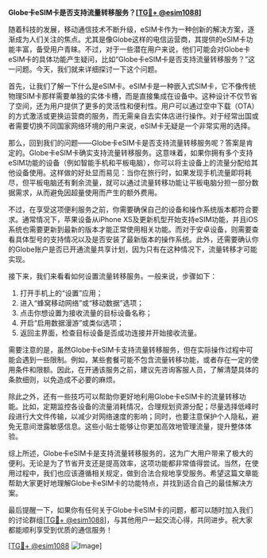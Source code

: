 **Globe卡eSIM卡是否支持流量转移服务？[[TG💪+ @esim1088](https://t.me/s/esim1088)]**

随着科技的发展，移动通信技术不断升级，eSIM卡作为一种创新的解决方案，逐渐成为人们关注的焦点。尤其是像Globe这样的电信运营商，其提供的eSIM卡功能丰富，备受用户青睐。不过，对于一些潜在用户来说，他们可能会对Globe卡eSIM卡的具体功能产生疑问，比如“Globe卡eSIM卡是否支持流量转移服务？”这一问题。今天，我们就来详细探讨一下这个问题。

首先，让我们了解一下什么是eSIM卡。eSIM卡是一种嵌入式SIM卡，它不像传统物理SIM卡那样需要单独的实体卡槽，而是直接集成在设备中。这种设计不仅节省了空间，还为用户提供了更多的灵活性和便利性。用户可以通过空中下载（OTA）的方式激活或更换运营商的服务，而无需亲自去实体店进行操作。对于经常出国或者需要切换不同国家网络环境的用户来说，eSIM卡无疑是一个非常实用的选择。

那么，回到我们的问题——Globe卡eSIM卡是否支持流量转移服务呢？答案是肯定的。Globe卡eSIM卡确实支持流量转移服务。这意味着，如果你拥有多个支持eSIM功能的设备（例如智能手机和平板电脑），你可以将主设备上的流量分配给其他设备使用。这样做的好处显而易见：当你在旅行时，如果发现手机流量即将耗尽，但平板电脑还有剩余流量，就可以通过流量转移功能让平板电脑分担一部分数据需求，从而避免因超量使用而产生的额外费用。

不过，在享受这项便利服务之前，你需要确保自己的设备和操作系统版本都符合要求。通常情况下，苹果设备从iPhone XS及更新机型开始支持eSIM功能，并且iOS系统也需要更新到最新的版本才能正常使用相关功能。而对于安卓设备，则需要查看具体型号的支持情况以及是否安装了最新版本的操作系统。此外，还需要确认你的Globe账户是否已开通流量共享计划，因为只有在这种情况下，流量转移才可能实现。

接下来，我们来看看如何设置流量转移服务。一般来说，步骤如下：

1. 打开手机上的“设置”应用；
2. 进入“蜂窝移动网络”或“移动数据”选项；
3. 点击你想设置为接收流量的目标设备名称；
4. 开启“启用数据漫游”或类似选项；
5. 返回主界面，检查目标设备是否成功连接并开始接收流量。

需要注意的是，虽然Globe卡eSIM卡支持流量转移服务，但在实际操作过程中可能会遇到一些限制。例如，某些套餐可能不包含流量转移功能，或者存在一定的使用条件和限额。因此，在开通该服务之前，建议先咨询客服人员，了解清楚具体的条款细则，以免造成不必要的麻烦。

除此之外，还有一些技巧可以帮助你更好地利用Globe卡eSIM卡的流量转移功能。比如，定期监控各设备的流量消耗情况，合理规划资源分配；尽量选择低峰时段进行大文件传输，以减少对网络速度的影响；同时，也要注意保护个人隐私，避免无意间泄露敏感信息。这些小贴士能够让你更加高效地管理流量，提升整体体验。

综上所述，Globe卡eSIM卡是支持流量转移服务的，这为广大用户带来了极大的便利。无论是为了节省开支还是提高效率，这项功能都非常值得尝试。当然，在使用过程中，我们也应该遵循相关规定，做到合法合规地享受服务。希望这篇文章能帮助大家更好地理解Globe卡eSIM卡的功能特点，并找到适合自己的最佳解决方案。

最后提醒一下，如果你有任何关于Globe卡eSIM卡的问题，都可以随时加入我们的讨论群组[[TG💪+ @esim1088](https://t.me/s/esim1088)]，与其他用户一起交流心得，共同进步。祝大家都能顺利享受到优质的通信服务！

[[TG💪+ @esim1088](https://t.me/s/esim1088) ![Image](https://i.postimg.cc/4NQfJmqS/Snipaste-2025-05-13-00-14-12.png)]